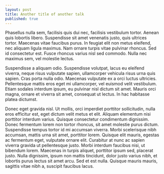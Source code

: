 ```yaml
---
layout: post
title: Another title of another talk
published: true
---
```


Phasellus nulla sem, facilisis quis dui nec, facilisis vestibulum tortor. Aenean quis lobortis libero. Suspendisse sit amet venenatis justo, quis ultrices tortor. Maecenas vitae faucibus purus. In feugiat elit non metus eleifend, nec aliquam ligula maximus. Nam ornare turpis vitae pulvinar rhoncus. Sed id consectetur est. Fusce rhoncus varius nisl sed commodo. Nulla nec maximus sem, vel molestie lectus.

Suspendisse a aliquam odio. Suspendisse volutpat, lacus eu eleifend viverra, neque risus vulputate sapien, ullamcorper vehicula risus urna quis sapien. Cras porta nulla odio. Maecenas vulputate ex a orci luctus ultricies. Pellentesque mattis eros eget mi ullamcorper, vel euismod velit vestibulum. Etiam sodales interdum ipsum, eu pulvinar nisl dictum sit amet. Mauris orci magna, ornare et viverra sit amet, consequat ut lectus. In hac habitasse platea dictumst.

Donec eget gravida nisl. Ut mollis, orci imperdiet porttitor sollicitudin, nulla eros efficitur est, eget dictum velit metus et elit. Aliquam elementum nisi porttitor interdum varius. Quisque consectetur condimentum dignissim. Donec fermentum lorem non tortor rhoncus, sit amet molestie purus dictum. Suspendisse tempus tortor id mi accumsan viverra. Morbi scelerisque nibh accumsan, mattis urna sit amet, porttitor lorem. Quisque elit mauris, egestas ac fermentum eget, vulputate ornare elit. Curabitur at nunc ac sapien viverra gravida ut pellentesque justo. Morbi interdum faucibus nisi, ut bibendum lorem. Maecenas in turpis aliquet, porttitor ipsum sed, placerat justo. Nulla dignissim, ipsum non mattis tincidunt, dolor justo varius nibh, et lobortis purus lectus sit amet arcu. Sed et est nulla. Quisque mauris mauris, sagittis vitae nibh a, suscipit faucibus lacus.
